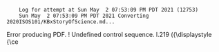         Log for attempt at Sun May  2 07:53:09 PM PDT 2021 (12753)
        Sun May  2 07:53:09 PM PDT 2021 Converting 2020ISOS101/KBxStoryOfScience.md...
Error producing PDF.
! Undefined control sequence.
l.219   \({\displaystyle {\ce

